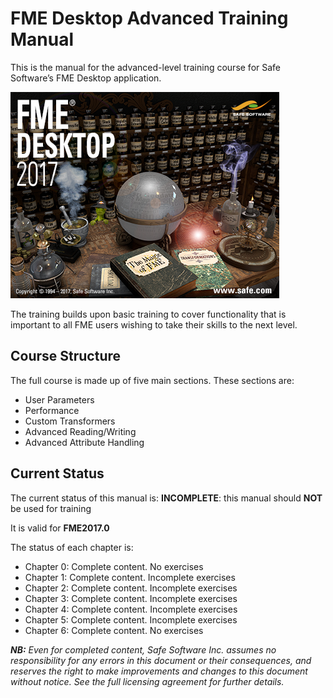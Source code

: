 # FME Desktop Advanced Training Manual #

This is the manual for the advanced-level training course for Safe Software’s FME Desktop application.

<!--This file duplicates a little of the content to follow, but is added here because the content of this file is used for the landing page on GitBook-->

![](./DesktopAdvanced0Introduction/Images/Img0.000.FMEAboutScreen.png)

The training builds upon basic training to cover functionality that is important to all FME users wishing to take their skills to the next level.

## Course Structure ##

The full course is made up of five main sections. These sections are:

- User Parameters
- Performance
- Custom Transformers
- Advanced Reading/Writing
- Advanced Attribute Handling

## Current Status ##

The current status of this manual is: **INCOMPLETE**: this manual should **NOT** be used for training

It is valid for **FME2017.0**

The status of each chapter is:

- Chapter 0: Complete content. No exercises
- Chapter 1: Complete content. Incomplete exercises
- Chapter 2: Complete content. Incomplete exercises
- Chapter 3: Complete content. Incomplete exercises
- Chapter 4: Complete content. Incomplete exercises
- Chapter 5: Complete content. Incomplete exercises
- Chapter 6: Complete content. No exercises
 
***NB:*** *Even for completed content, Safe Software Inc. assumes no responsibility for any errors in this document or their consequences, and reserves the right to make improvements and changes to this document without notice. See the full licensing agreement for further details.*
